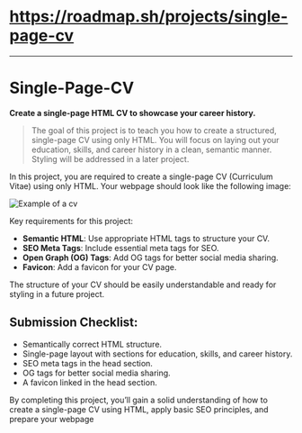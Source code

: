 # https://roadmap.sh/projects/single-page-cv

---

# Single-Page-CV
**Create a single-page HTML CV to showcase your career history.**

> The goal of this project is to teach you how to create a structured, single-page CV using only HTML. You will focus on laying out your education, skills, and career history in a clean, semantic manner. Styling will be addressed in a later project.

In this project, you are required to create a single-page CV (Curriculum Vitae) using only HTML. Your webpage should look like the following image:

![Example of a cv](img/resume-template.webp)

Key requirements for this project:
+ **Semantic HTML**: Use appropriate HTML tags to structure your CV.
+ **SEO Meta Tags**: Include essential meta tags for SEO.
+ **Open Graph (OG) Tags**: Add OG tags for better social media sharing.
+ **Favicon**: Add a favicon for your CV page.

The structure of your CV should be easily understandable and ready for styling in a future project.

## Submission Checklist:

- Semantically correct HTML structure.
- Single-page layout with sections for education, skills, and career history.
- SEO meta tags in the head section.
- OG tags for better social media sharing.
- A favicon linked in the head section.

By completing this project, you’ll gain a solid understanding of how to create a single-page CV using HTML, apply basic SEO principles, and prepare your webpage
